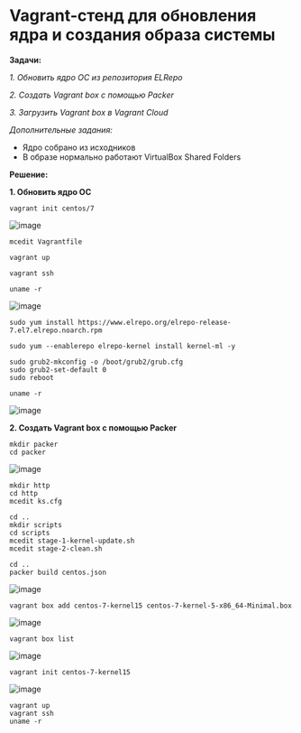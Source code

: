 # Vagrant-стенд для обновления ядра и создания образа системы

**Задачи:**

  *1. Обновить ядро ОС из репозитория ELRepo*
  
  *2. Создать Vagrant box c помощью Packer*

  *3. Загрузить Vagrant box в Vagrant Cloud*
  
   *Дополнительные задания:*
   - Ядро собрано из исходников
   - В образе нормально работают VirtualBox Shared Folders

**Решение:**

**1. Обновить ядро ОС**

```
vagrant init centos/7
```

![image](https://github.com/lettache/Otus-Administrator-Linux-Pro-Kryuchkov_VV/assets/84719218/79866c1a-c124-49d6-a217-191141c68d83)

```
mcedit Vagrantfile
```

```
vagrant up
```

```
vagrant ssh 
```

```
uname -r
```
![image](https://github.com/lettache/Otus-Administrator-Linux-Pro-Kryuchkov_VV/assets/84719218/4c047a55-3fca-4f85-b7da-785d9c82523e)

```
sudo yum install https://www.elrepo.org/elrepo-release-7.el7.elrepo.noarch.rpm
```

```
sudo yum --enablerepo elrepo-kernel install kernel-ml -y
```

```
sudo grub2-mkconfig -o /boot/grub2/grub.cfg
sudo grub2-set-default 0
sudo reboot
```

```
uname -r
```

![image](https://github.com/lettache/Otus-Administrator-Linux-Pro-Kryuchkov_VV/assets/84719218/422200f4-23c2-4494-875b-1930381c7dc1)

**2. Создать Vagrant box c помощью Packer**

```
mkdir packer
cd packer
```

![image](https://github.com/lettache/Otus-Administrator-Linux-Pro-Kryuchkov_VV/assets/84719218/b927030f-e82b-4c62-a5c3-06c0d1c28b62)

```
mkdir http
cd http
mcedit ks.cfg
```

```
cd ..
mkdir scripts
cd scripts
mcedit stage-1-kernel-update.sh
mcedit stage-2-clean.sh
```

```
cd ..
packer build centos.json
```

![image](https://github.com/lettache/Otus-Administrator-Linux-Pro-Kryuchkov_VV/assets/84719218/c17310a4-3379-4c70-8d0a-ee6c5a252567)

```
vagrant box add centos-7-kernel15 centos-7-kernel-5-x86_64-Minimal.box
```

![image](https://github.com/lettache/Otus-Administrator-Linux-Pro-Kryuchkov_VV/assets/84719218/fb17d505-8ce2-436d-b5b0-20b0a8831cef)

```
vagrant box list
```

![image](https://github.com/lettache/Otus-Administrator-Linux-Pro-Kryuchkov_VV/assets/84719218/3b4df201-6d51-46ac-bea7-0c72140a30d9)

```
vagrant init centos-7-kernel15
```

![image](https://github.com/lettache/Otus-Administrator-Linux-Pro-Kryuchkov_VV/assets/84719218/134d27ea-f383-46d0-8053-f960e1396bf2)

```
vagrant up
vagrant ssh
uname -r
```

















